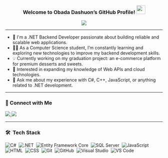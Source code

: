 
<h3 align="center">
  Welcome to Obada Dashuon’s GitHub Profile!
  <img src="https://media.giphy.com/media/hvRJCLFzcasrR4ia7z/giphy.gif" width="28">
</h3>

<!-- Typing SVG by DenverCoder1 - https://github.com/DenverCoder1/readme-typing-svg -->
<p align="center">
  <a href="https://github.com/DenverCoder1/readme-typing-svg">
    <img src="https://readme-typing-svg.herokuapp.com/?lines=.NET%20Backend%20Developer;Building%20scalable%20web%20applications;Learning%20Web%20APIs%20and%20modern%20backend%20technologies;Always%20learning%20new%20things&font=Fira%20Code&center=true&width=600&height=45&color=f75c7e&vCenter=true&size=22">
  </a>
</p>

---

- 🏢 I'm a .NET Backend Developer passionate about building reliable and scalable web applications.
- 👨‍💻 As a Computer Science student, I’m constantly learning and exploring new technologies to improve my backend development skills.
- 💡 Currently working on my graduation project: an e-commerce platform for premium desserts and sweets.
- 🚀 Interested in expanding my knowledge of Web APIs and cloud technologies.
- 💬 Ask me about my experience with C#, C++, JavaScript, or anything related to .NET development.

---

### 🤝 Connect with Me

<a href="https://linkedin.com/in/obada-dashuon-45498b315" target="_blank">
  <img src="https://img.shields.io/badge/-Obada%20Dashuon-0077B5?style=for-the-badge&logo=Linkedin&logoColor=white"/>
</a>
<a href="https://github.com/obada23" target="_blank">
  <img src="https://img.shields.io/badge/-GitHub-05122A?style=for-the-badge&logo=github"/>
</a>

---

### 🛠 &nbsp;Tech Stack

![C#](https://img.shields.io/badge/C%23-05122A?style=flat&logo=csharp)&nbsp;
![.NET](https://img.shields.io/badge/.NET-05122A?style=flat&logo=dotnet)&nbsp;
![Entity Framework Core](https://img.shields.io/badge/Entity%20Framework%20Core-05122A?style=flat)&nbsp;
![SQL Server](https://img.shields.io/badge/SQL%20Server-05122A?style=flat&logo=microsoft-sql-server)&nbsp;
![JavaScript](https://img.shields.io/badge/-JavaScript-05122A?style=flat&logo=javascript)&nbsp;
![HTML](https://img.shields.io/badge/-HTML-05122A?style=flat&logo=HTML5)&nbsp;
![CSS](https://img.shields.io/badge/-CSS-05122A?style=flat&logo=CSS3)&nbsp;
![Git](https://img.shields.io/badge/-Git-05122A?style=flat&logo=git)&nbsp;
![GitHub](https://img.shields.io/badge/-GitHub-05122A?style=flat&logo=github)&nbsp;
![Visual Studio](https://img.shields.io/badge/-Visual%20Studio-05122A?style=flat&logo=visual-studio)&nbsp;
![VS Code](https://img.shields.io/badge/-VS%20Code-05122A?style=flat&logo=visual-studio-code)

